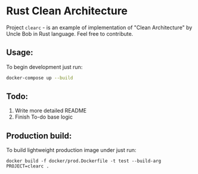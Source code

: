 # Rust Clean Architecture

Project `clearc` - is an example of implementation of "Clean Architecture" by Uncle Bob in Rust language. Feel free to contribute.

## Usage:

To begin development just run:

```bash
docker-compose up --build
```

## Todo:

1. Write more detailed README
2. Finish To-do base logic

## Production build:

To build lightweight production image under just run:

```
docker build -f docker/prod.Dockerfile -t test --build-arg PROJECT=clearc .
```
